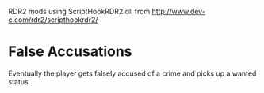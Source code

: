 RDR2 mods using ScriptHookRDR2.dll from http://www.dev-c.com/rdr2/scripthookrdr2/

# False Accusations
Eventually the player gets falsely accused of a crime and picks up a wanted status.

